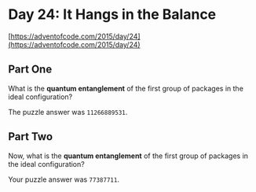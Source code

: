# Day 24: It Hangs in the Balance

[https://adventofcode.com/2015/day/24](https://adventofcode.com/2015/day/24)

## Part One

What is the **quantum entanglement** of the first group of packages in the ideal configuration?

The puzzle answer was `11266889531`.

## Part Two

Now, what is the **quantum entanglement** of the first group of packages in the ideal configuration?

Your puzzle answer was `77387711`.
